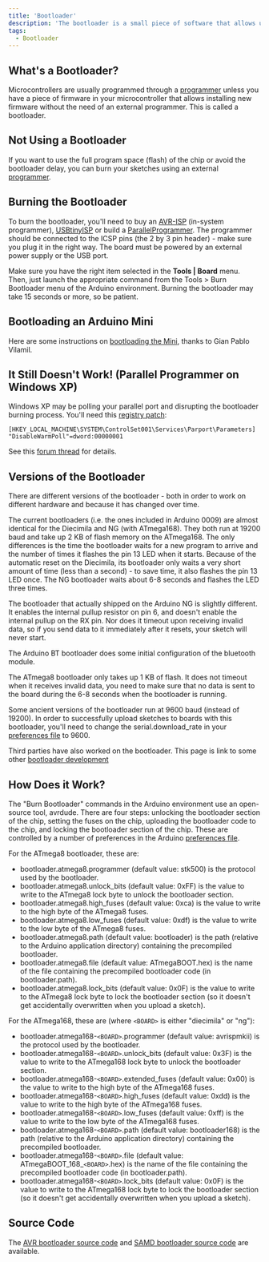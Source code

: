 ```yaml
---
title: 'Bootloader'
description: 'The bootloader is a small piece of software that allows uploading of sketches onto the Arduino board. It comes preprogrammed on the microcontrollers on Arduino boards.'
tags: 
  - Bootloader
---
```


 ## What's a Bootloader?
Microcontrollers are usually programmed through a [programmer](/hacking/software/Programmer) unless you have a piece of firmware in your microcontroller that allows installing new firmware without the need of an external programmer. This is called a bootloader.

## Not Using a Bootloader
If you want to use the full program space (flash) of the chip or avoid the bootloader delay, you can burn your sketches using an external [programmer](/hacking/software/Programmer).

## Burning the Bootloader
To burn the bootloader, you'll need to buy an [AVR-ISP](http://www.atmel.com/dyn/products/tools_card.asp?tool_id=2726) (in-system programmer), [USBtinyISP](http://www.ladyada.net/make/usbtinyisp/) or build a [ParallelProgrammer](/hacking/hardware/ParallelProgrammer). The programmer should be connected to the ICSP pins (the 2 by 3 pin header) - make sure you plug it in the right way. The board must be powered by an external power supply or the USB port.

Make sure you have the right item selected in the **Tools | Board** menu. Then, just launch the appropriate command from the Tools > Burn Bootloader menu of the Arduino environment. Burning the bootloader may take 15 seconds or more, so be patient.

## Bootloading an Arduino Mini
Here are some instructions on [bootloading the Mini](/hacking/software/MiniBootloader), thanks to Gian Pablo Vilamil.

## It Still Doesn't Work! (Parallel Programmer on Windows XP)
Windows XP may be polling your parallel port and disrupting the bootloader burning process. You'll need this [registry patch](http://www.melabs.com/downloads/XP_stop_polling.reg):

 ```
[HKEY_LOCAL_MACHINE\SYSTEM\ControlSet001\Services\Parport\Parameters]
"DisableWarmPoll"=dword:00000001
```
See this [forum thread](http://www.arduino.cc/cgi-bin/yabb2/YaBB.pl?num=1142106610) for details.

## Versions of the Bootloader
There are different versions of the bootloader - both in order to work on different hardware and because it has changed over time.

The current bootloaders (i.e. the ones included in Arduino 0009) are almost identical for the Diecimila and NG (with ATmega168). They both run at 19200 baud and take up 2 KB of flash memory on the ATmega168. The only differences is the time the bootloader waits for a new program to arrive and the number of times it flashes the pin 13 LED when it starts. Because of the automatic reset on the Diecimila, its bootloader only waits a very short amount of time (less than a second) - to save time, it also flashes the pin 13 LED once. The NG bootloader waits about 6-8 seconds and flashes the LED three times.

The bootloader that actually shipped on the Arduino NG is slightly different. It enables the internal pullup resistor on pin 6, and doesn't enable the internal pullup on the RX pin. Nor does it timeout upon receiving invalid data, so if you send data to it immediately after it resets, your sketch will never start.

The Arduino BT bootloader does some initial configuration of the bluetooth module.

The ATmega8 bootloader only takes up 1 KB of flash. It does not timeout when it receives invalid data, you need to make sure that no data is sent to the board during the 6-8 seconds when the bootloader is running.

Some ancient versions of the bootloader run at 9600 baud (instead of 19200). In order to successfully upload sketches to boards with this bootloader, you'll need to change the serial.download_rate in your [preferences file](/hacking/software/Preferences) to 9600.

Third parties have also worked on the bootloader. This page is link to some other [bootloader development](http://www.arduino.cc/playground/Code/BootloaderDevelopment)

## How Does it Work?
The "Burn Bootloader" commands in the Arduino environment use an open-source tool, avrdude. There are four steps: unlocking the bootloader section of the chip, setting the fuses on the chip, uploading the bootloader code to the chip, and locking the bootloader section of the chip. These are controlled by a number of preferences in the Arduino [preferences file](/hacking/software/Preferences).

For the ATmega8 bootloader, these are:

- bootloader.atmega8.programmer (default value: stk500) is the protocol used by the bootloader.
- bootloader.atmega8.unlock_bits (default value: 0xFF) is the value to write to the ATmega8 lock byte to unlock the bootloader section.
- bootloader.atmega8.high_fuses (default value: 0xca) is the value to write to the high byte of the ATmega8 fuses.
- bootloader.atmega8.low_fuses (default value: 0xdf) is the value to write to the low byte of the ATmega8 fuses.
- bootloader.atmega8.path (default value: bootloader) is the path (relative to the Arduino application directory) containing the precompiled bootloader.
- bootloader.atmega8.file (default value: ATmegaBOOT.hex) is the name of the file containing the precompiled bootloader code (in bootloader.path).
- bootloader.atmega8.lock_bits (default value: 0x0F) is the value to write to the ATmega8 lock byte to lock the bootloader section (so it doesn't get accidentally overwritten when you upload a sketch).

For the ATmega168, these are (where `<BOARD>` is either "diecimila" or "ng"):

- bootloader.atmega168-`<BOARD>`.programmer (default value: avrispmkii) is the protocol used by the bootloader.
- bootloader.atmega168-`<BOARD>`.unlock_bits (default value: 0x3F) is the value to write to the ATmega168 lock byte to unlock the bootloader section.
- bootloader.atmega168-`<BOARD>`.extended_fuses (default value: 0x00) is the value to write to the high byte of the ATmega168 fuses.
- bootloader.atmega168-`<BOARD>`.high_fuses (default value: 0xdd) is the value to write to the high byte of the ATmega168 fuses.
- bootloader.atmega168-`<BOARD>`.low_fuses (default value: 0xff) is the value to write to the low byte of the ATmega168 fuses.
- bootloader.atmega168-`<BOARD>`.path (default value: bootloader168) is the path (relative to the Arduino application directory) containing the precompiled bootloader.
- bootloader.atmega168-`<BOARD>`.file (default value: ATmegaBOOT_168_`<BOARD>`.hex) is the name of the file containing the precompiled bootloader code (in bootloader.path).
- bootloader.atmega168-`<BOARD>`.lock_bits (default value: 0x0F) is the value to write to the ATmega168 lock byte to lock the bootloader section (so it doesn't get accidentally overwritten when you upload a sketch).
## Source Code
The [AVR bootloader source code](https://github.com/arduino/ArduinoCore-avr/tree/master/bootloaders) and [SAMD bootloader source code](https://github.com/arduino/ArduinoCore-samd/tree/master/bootloaders/zero) are available.